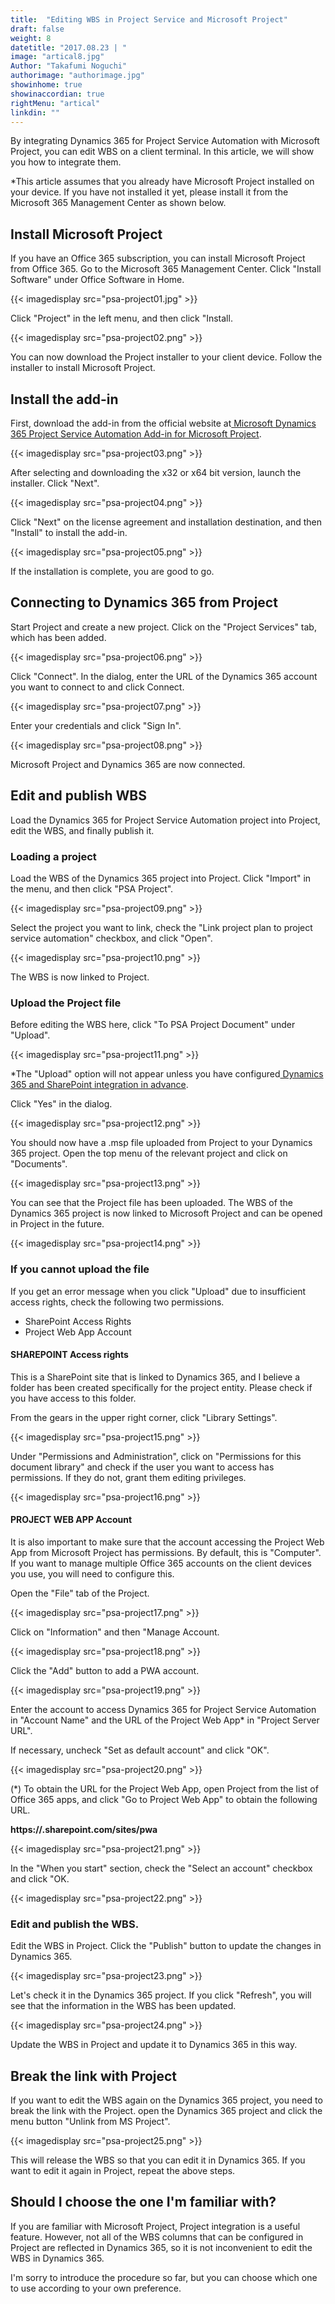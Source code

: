 ```yaml
---
title:  "Editing WBS in Project Service and Microsoft Project"
draft: false
weight: 8
datetitle: "2017.08.23 | "
image: "artical8.jpg"
Author: "Takafumi Noguchi"
authorimage: "authorimage.jpg"
showinhome: true
showinaccordian: true
rightMenu: "artical"
linkdin: ""
---
```

<!-- Intro  -->
By integrating Dynamics 365 for Project Service Automation with Microsoft Project, you can edit WBS on a client terminal. In this article, we will show you how to integrate them.

*This article assumes that you already have Microsoft Project installed on your device. If you have not installed it yet, please install it from the Microsoft 365 Management Center as shown below.


## Install Microsoft Project
If you have an Office 365 subscription, you can install Microsoft Project from Office 365.
Go to the Microsoft 365 Management Center. Click "Install Software" under Office Software in Home.
<!-- Image= psa-project01.jpg -->
{{< imagedisplay src="psa-project01.jpg" >}}

Click "Project" in the left menu, and then click "Install.
<!-- Image= psa-project02.png -->
{{< imagedisplay src="psa-project02.png" >}}

You can now download the Project installer to your client device. Follow the installer to install Microsoft Project.

## Install the add-in
First, download the add-in from the official website at[ Microsoft Dynamics 365 Project Service Automation Add-in for Microsoft Project](https://www.microsoft.com/ja-JP/download/details.aspx?id=54299).
<!-- Image= psa-project03.png -->
{{< imagedisplay src="psa-project03.png" >}}

After selecting and downloading the x32 or x64 bit version, launch the installer. Click "Next".
<!-- Image= psa-project04.png -->
{{< imagedisplay src="psa-project04.png" >}}

Click "Next" on the license agreement and installation destination, and then "Install" to install the add-in.
<!-- Image= psa-project05.png -->
{{< imagedisplay src="psa-project05.png" >}}

If the installation is complete, you are good to go.

## Connecting to Dynamics 365 from Project
Start Project and create a new project. Click on the "Project Services" tab, which has been added.
<!-- Image= psa-project06.png -->
{{< imagedisplay src="psa-project06.png" >}}

Click "Connect". In the dialog, enter the URL of the Dynamics 365 account you want to connect to and click Connect.
<!-- Image= psa-project07.png -->
{{< imagedisplay src="psa-project07.png" >}}

Enter your credentials and click "Sign In".
<!-- Image= psa-project08.png -->
{{< imagedisplay src="psa-project08.png" >}}

Microsoft Project and Dynamics 365 are now connected.

## Edit and publish WBS
Load the Dynamics 365 for Project Service Automation project into Project, edit the WBS, and finally publish it.

### Loading a project
Load the WBS of the Dynamics 365 project into Project. Click "Import" in the menu, and then click "PSA Project".
<!-- Image= psa-project09.png -->
{{< imagedisplay src="psa-project09.png" >}}

Select the project you want to link, check the "Link project plan to project service automation" checkbox, and click "Open".
<!-- Image= psa-project10.png -->
{{< imagedisplay src="psa-project10.png" >}}

The WBS is now linked to Project.

### Upload the Project file
Before editing the WBS here, click "To PSA Project Document" under "Upload".
<!-- Image= psa-project11.png -->
{{< imagedisplay src="psa-project11.png" >}}

*The "Upload" option will not appear unless you have configured[ Dynamics 365 and SharePoint integration in advance]().

Click "Yes" in the dialog.
<!-- Image= psa-project12.png -->
{{< imagedisplay src="psa-project12.png" >}}

You should now have a .msp file uploaded from Project to your Dynamics 365 project. Open the top menu of the relevant project and click on "Documents".
<!-- Image= psa-project13.png -->
{{< imagedisplay src="psa-project13.png" >}}

You can see that the Project file has been uploaded. The WBS of the Dynamics 365 project is now linked to Microsoft Project and can be opened in Project in the future.
<!-- Image= psa-project14.png -->
{{< imagedisplay src="psa-project14.png" >}}

### If you cannot upload the file
If you get an error message when you click "Upload" due to insufficient access rights, check the following two permissions.

  * SharePoint Access Rights
  * Project Web App Account

#### SHAREPOINT Access rights
This is a SharePoint site that is linked to Dynamics 365, and I believe a folder has been created specifically for the project entity. Please check if you have access to this folder.

From the gears in the upper right corner, click "Library Settings".
<!-- Image= psa-project15.png -->
{{< imagedisplay src="psa-project15.png" >}}

Under "Permissions and Administration", click on "Permissions for this document library" and check if the user you want to access has permissions. If they do not, grant them editing privileges.
<!-- Image= psa-project16.png -->
{{< imagedisplay src="psa-project16.png" >}}

#### PROJECT WEB APP Account
It is also important to make sure that the account accessing the Project Web App from Microsoft Project has permissions. By default, this is "Computer". If you want to manage multiple Office 365 accounts on the client devices you use, you will need to configure this.

Open the "File" tab of the Project.
<!-- Image= psa-project17.png -->
{{< imagedisplay src="psa-project17.png" >}}

Click on "Information" and then "Manage Account.
<!-- Image= psa-project18.png -->
{{< imagedisplay src="psa-project18.png" >}}

Click the "Add" button to add a PWA account.
<!-- Image= psa-project19.png -->
{{< imagedisplay src="psa-project19.png" >}}

Enter the account to access Dynamics 365 for Project Service Automation in "Account Name" and the URL of the Project Web App* in "Project Server URL".

If necessary, uncheck "Set as default account" and click "OK".
<!-- Image= psa-project20.png -->
{{< imagedisplay src="psa-project20.png" >}}

(*) To obtain the URL for the Project Web App, open Project from the list of Office 365 apps, and click "Go to Project Web App" to obtain the following URL.

**https://<tenant name>.sharepoint.com/sites/pwa**
<!-- Image= psa-project21.png -->
{{< imagedisplay src="psa-project21.png" >}}

In the "When you start" section, check the "Select an account" checkbox and click "OK.
<!-- Image= psa-project22.png -->
{{< imagedisplay src="psa-project22.png" >}}

### Edit and publish the WBS.
Edit the WBS in Project. Click the "Publish" button to update the changes in Dynamics 365.
<!-- Image= psa-project23.png -->
{{< imagedisplay src="psa-project23.png" >}}

Let's check it in the Dynamics 365 project. If you click "Refresh", you will see that the information in the WBS has been updated.
<!-- Image= psa-project24.png -->
{{< imagedisplay src="psa-project24.png" >}}

Update the WBS in Project and update it to Dynamics 365 in this way.

## Break the link with Project
If you want to edit the WBS again on the Dynamics 365 project, you need to break the link with the Project. open the Dynamics 365 project and click the menu button "Unlink from MS Project".
<!-- Image= psa-project25.png -->
{{< imagedisplay src="psa-project25.png" >}}

This will release the WBS so that you can edit it in Dynamics 365. If you want to edit it again in Project, repeat the above steps.

## Should I choose the one I'm familiar with?
If you are familiar with Microsoft Project, Project integration is a useful feature. However, not all of the WBS columns that can be configured in Project are reflected in Dynamics 365, so it is not inconvenient to edit the WBS in Dynamics 365.

I'm sorry to introduce the procedure so far, but you can choose which one to use according to your own preference.     
&nbsp;